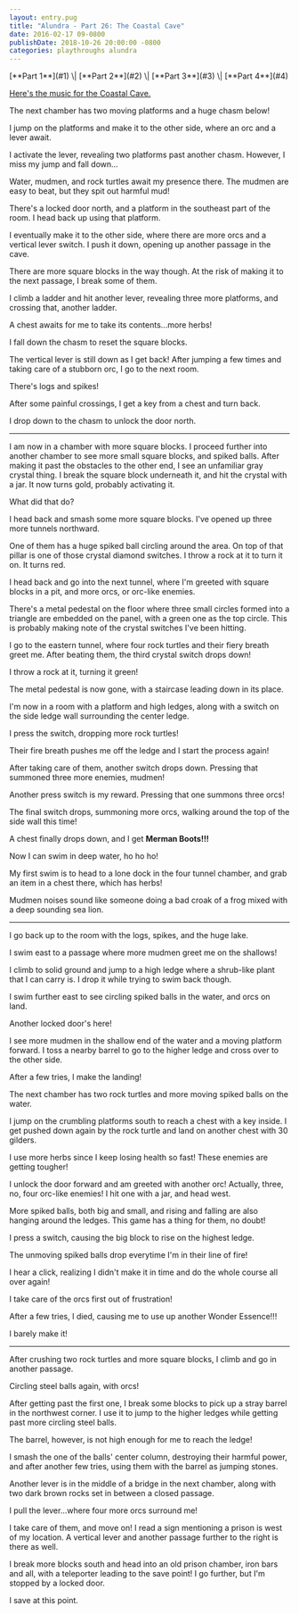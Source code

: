 ```yaml
---
layout: entry.pug
title: "Alundra - Part 26: The Coastal Cave"
date: 2016-02-17 09-0800
publishDate: 2018-10-26 20:00:00 -0800
categories: playthroughs alundra
---
```


<p class="entry-partination" markdown="1">[**Part 1**](#1) \| [**Part 2**](#2) \| [**Part 3**](#3) \| [**Part 4**](#4)</p>

<a name="1"></a>

<a href="https://www.youtube.com/watch?v=KNv9BmLn8Mk">Here's the music for the Coastal Cave.</a>

The next chamber has two moving platforms and a huge chasm below!

I jump on the platforms and make it to the other side, where an orc and a lever await.

I activate the lever, revealing two platforms past another chasm. However, I miss my jump and fall down...

Water, mudmen, and rock turtles await my presence there. The mudmen are easy to beat, but they spit out harmful mud!

There's a locked door north, and a platform in the southeast part of the room. I head back up using that platform.

I eventually make it to the other side, where there are more orcs and a vertical lever switch. I push it down, opening up another passage in the cave.

There are more square blocks in the way though. At the risk of making it to the next passage, I break some of them.

I climb a ladder and hit another lever, revealing three more platforms, and crossing that, another ladder.

A chest awaits for me to take its contents...more herbs!

I fall down the chasm to reset the square blocks.

The vertical lever is still down as I get back! After jumping a few times and taking care of a stubborn orc, I go to the next room.

There's logs and spikes!

After some painful crossings, I get a key from a chest and turn back.

I drop down to the chasm to unlock the door north.

<a name="2"></a>

---

I am now in a chamber with more square blocks. I proceed further into another chamber to see more small square blocks, and spiked balls. After making it past the obstacles to the other end, I see an unfamiliar gray crystal thing. I break the square block underneath it, and hit the crystal with a jar. It now turns gold, probably activating it.

What did that do?

I head back and smash some more square blocks. I've opened up three more tunnels northward.

One of them has a huge spiked ball circling around the area. On top of that pillar is one of those crystal diamond switches. I throw a rock at it to turn it on. It turns red.

I head back and go into the next tunnel, where I'm greeted with square blocks in a pit, and more orcs, or orc-like enemies.

There's a metal pedestal on the floor where three small circles formed into a triangle are embedded on the panel, with a green one as the top circle. This is probably making note of the crystal switches I've been hitting.

I go to the eastern tunnel, where four rock turtles and their fiery breath greet me. After beating them, the third crystal switch drops down!

I throw a rock at it, turning it green!

The metal pedestal is now gone, with a staircase leading down in its place.

I'm now in a room with a platform and high ledges, along with a switch on the side ledge wall surrounding the center ledge.

I press the switch, dropping more rock turtles!

Their fire breath pushes me off the ledge and I start the process again!

After taking care of them, another switch drops down. Pressing that summoned three more enemies, mudmen!

Another press switch is my reward. Pressing that one summons three orcs!

The final switch drops, summoning more orcs, walking around the top of the side wall this time!

A chest finally drops down, and I get **Merman Boots!!!**

Now I can swim in deep water, ho ho ho!

My first swim is to head to a lone dock in the four tunnel chamber, and grab an item in a chest there, which has herbs!

Mudmen noises sound like someone doing a bad croak of a frog mixed with a deep sounding sea lion.

<a name="3"></a>

---

I go back up to the room with the logs, spikes, and the huge lake.

I swim east to a passage where more mudmen greet me on the shallows!

I climb to solid ground and jump to a high ledge where a shrub-like plant that I can carry is. I drop it while trying to swim back though.

I swim further east to see circling spiked balls in the water, and orcs on land.

Another locked door's here!

I see more mudmen in the shallow end of the water and a moving platform forward. I toss a nearby barrel to go to the higher ledge and cross over to the other side.

After a few tries, I make the landing!

The next chamber has two rock turtles and more moving spiked balls on the water.

I jump on the crumbling platforms south to reach a chest with a key inside. I get pushed down again by the rock turtle and land on another chest with 30 gilders.

I use more herbs since I keep losing health so fast! These enemies are getting tougher!

I unlock the door forward and am greeted with another orc! Actually, three, no, four orc-like enemies! I hit one with a jar, and head west.

More spiked balls, both big and small, and rising and falling are also hanging around the ledges. This game has a thing for them, no doubt!

I press a switch, causing the big block to rise on the highest ledge.

The unmoving spiked balls drop everytime I'm in their line of fire!

I hear a click, realizing I didn't make it in time and do the whole course all over again!

I take care of the orcs first out of frustration!

After a few tries, I died, causing me to use up another Wonder Essence!!!

I barely make it!

<a name="4"></a>

---

After crushing two rock turtles and more square blocks, I climb and go in another passage.

Circling steel balls again, with orcs!

After getting past the first one, I break some blocks to pick up a stray barrel in the northwest corner. I use it to jump to the higher ledges while getting past more circling steel balls.

The barrel, however, is not high enough for me to reach the ledge!

I smash the one of the balls' center column, destroying their harmful power, and after another few tries, using them with the barrel as jumping stones.

Another lever is in the middle of a bridge in the next chamber, along with two dark brown rocks set in between a closed passage.

I pull the lever...where four more orcs surround me!

I take care of them, and move on! I read a sign mentioning a prison is west of my location. A vertical lever and another passage further to the right is there as well.

I break more blocks south and head into an old prison chamber, iron bars and all, with a teleporter leading to the save point! I go further, but I'm stopped by a locked door.

I save at this point.